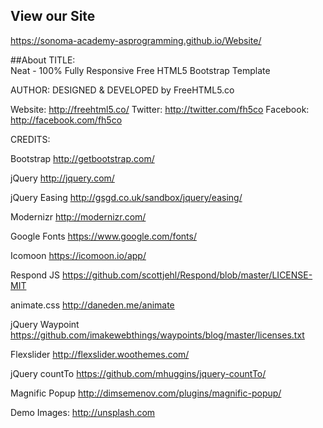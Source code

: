 ## View our Site
https://sonoma-academy-asprogramming.github.io/Website/


##About
TITLE:   
Neat - 100% Fully Responsive Free HTML5 Bootstrap Template

AUTHOR:
DESIGNED & DEVELOPED by FreeHTML5.co

Website: http://freehtml5.co/
Twitter: http://twitter.com/fh5co
Facebook: http://facebook.com/fh5co


CREDITS:

Bootstrap
http://getbootstrap.com/

jQuery
http://jquery.com/

jQuery Easing
http://gsgd.co.uk/sandbox/jquery/easing/

Modernizr
http://modernizr.com/

Google Fonts
https://www.google.com/fonts/

Icomoon
https://icomoon.io/app/

Respond JS
https://github.com/scottjehl/Respond/blob/master/LICENSE-MIT
 
animate.css
http://daneden.me/animate

jQuery Waypoint
https://github.com/imakewebthings/waypoints/blog/master/licenses.txt

Flexslider
http://flexslider.woothemes.com/

jQuery countTo
https://github.com/mhuggins/jquery-countTo/

Magnific Popup
http://dimsemenov.com/plugins/magnific-popup/

Demo Images:
http://unsplash.com


